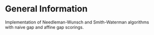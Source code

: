 # General Information
Implementation of Needleman-Wunsch and Smith-Waterman algorithms with naive gap and affine gap scorings.
